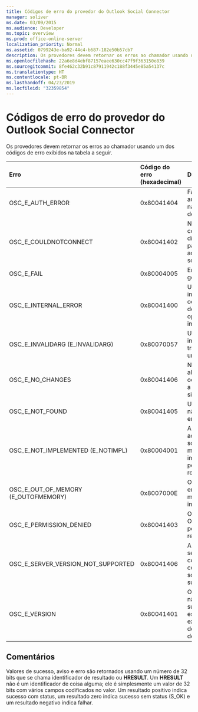 ```yaml
---
title: Códigos de erro do provedor do Outlook Social Connector
manager: soliver
ms.date: 03/09/2015
ms.audience: Developer
ms.topic: overview
ms.prod: office-online-server
localization_priority: Normal
ms.assetid: 0799243e-ba92-44c4-b687-182e50b57cb7
description: Os provedores devem retornar os erros ao chamador usando um dos códigos de erro exibidos na tabela a seguir.
ms.openlocfilehash: 22a6e8d4ebf87157eaee630cc47f9f363150e839
ms.sourcegitcommit: 8fe462c32b91c87911942c188f3445e85a54137c
ms.translationtype: HT
ms.contentlocale: pt-BR
ms.lasthandoff: 04/23/2019
ms.locfileid: "32359854"
---
```

# <a name="outlook-social-connector-provider-error-codes"></a>Códigos de erro do provedor do Outlook Social Connector

Os provedores devem retornar os erros ao chamador usando um dos códigos de erro exibidos na tabela a seguir. 
  
|**Erro**|**Código do erro (hexadecimal)**|**Descrição**|
|:-----|:-----|:-----|
|OSC_E_AUTH_ERROR  <br/> |0x80041404  <br/> |Falha de autenticação na rede do site de rede social.  <br/> |
|OSC_E_COULDNOTCONNECT  <br/> |0x80041402  <br/> |Nenhuma conexão está disponível para conectar ao site de rede social.  <br/> |
|OSC_E_FAIL  <br/> |0x80004005  <br/> |Erro de falha geral.  <br/> |
|OSC_E_INTERNAL_ERROR  <br/> |0x80041400  <br/> |Um erro interno ocorreu devido a uma operação inválida.  <br/> |
|OSC_E_INVALIDARG (E_INVALIDARG)  <br/> |0x80070057  <br/> |Um argumento inválido foi transmitido a uma função.  <br/> |
|OSC_E_NO_CHANGES  <br/> |0x80041406  <br/> |Nenhuma alteração ocorreu desde a última sincronização.   <br/> |
|OSC_E_NOT_FOUND  <br/> |0x80041405  <br/> |Um recurso não pode ser encontrado.  <br/> |
|OSC_E_NOT_IMPLEMENTED (E_NOTIMPL)  <br/> |0x80004001  <br/> |A solicitação ao site de rede social é válida mas não foi implementada pelo site de rede social.  <br/> |
|OSC_E_OUT_OF_MEMORY (E_OUTOFMEMORY)  <br/> |0x8007000E  <br/> |Ocorreu um erro de memória insuficiente.  <br/> |
|OSC_E_PERMISSION_DENIED  <br/> |0x80041403  <br/> |O provedor de OSC negou permissão ao recurso.  <br/> |
|OSC_E_SERVER_VERSION_NOT_SUPPORTED  <br/> |0x80041406  <br/> |A versão do servidor para configurar a conta da rede social não é suportada.   <br/> |
|OSC_E_VERSION  <br/> |0x80041401  <br/> |O provedor não oferece suporte para esta versão de extensibilidade do provedor de OSC.  <br/> |
   
## <a name="remarks"></a>Comentários

Valores de sucesso, aviso e erro são retornados usando um número de 32 bits que se chama identificador de resultado ou **HRESULT**. Um **HRESULT** não é um identificador de coisa alguma; ele é simplesmente um valor de 32 bits com vários campos codificados no valor.  Um resultado positivo indica sucesso com status, um resultado zero indica sucesso sem status (S_OK) e um resultado negativo indica falhar.  
  

